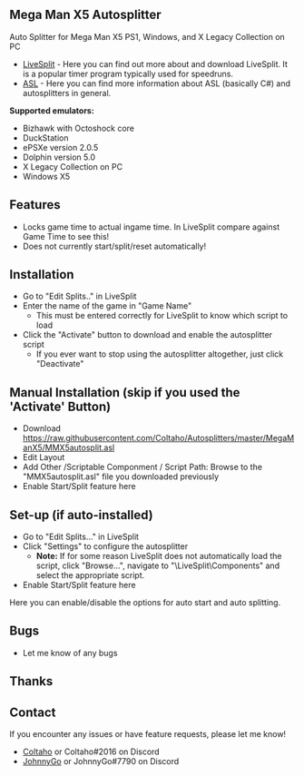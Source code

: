 ## Mega Man X5 Autosplitter
 
Auto Splitter for Mega Man X5 PS1, Windows, and X Legacy Collection on PC

- [LiveSplit](http://livesplit.github.io/) - Here you can find out more about and download LiveSplit. It is a popular timer program typically used for speedruns.
- [ASL](https://github.com/LiveSplit/LiveSplit/blob/master/Documentation/Auto-Splitters.md) - Here you can find more information about ASL (basically C#) and autosplitters in general.

**Supported emulators:**
 - Bizhawk with Octoshock core
 - DuckStation
 - ePSXe version 2.0.5
 - Dolphin version 5.0
 - X Legacy Collection on PC
 - Windows X5
 
## Features

- Locks game time to actual ingame time. In LiveSplit compare against Game Time to see this!
- Does not currently start/split/reset automatically!


## Installation 

- Go to "Edit Splits.." in LiveSplit
- Enter the name of the game in "Game Name"
  - This must be entered correctly for LiveSplit to know which script to load
- Click the "Activate" button to download and enable the autosplitter script
  - If you ever want to stop using the autosplitter altogether, just click "Deactivate"

## Manual Installation (skip if you used the 'Activate' Button)

- Download https://raw.githubusercontent.com/Coltaho/Autosplitters/master/MegaManX5/MMX5autosplit.asl
- Edit Layout
- Add Other /Scriptable Componment / Script Path: Browse to the "MMX5autosplit.asl" file you downloaded previously
- Enable Start/Split feature here
  
## Set-up (if auto-installed)

- Go to "Edit Splits..." in LiveSplit
- Click "Settings" to configure the autosplitter
  - **Note:** If for some reason LiveSplit does not automatically load the script, click "Browse...", navigate to "\LiveSplit\Components\" and select the appropriate script.
- Enable Start/Split feature here
  
Here you can enable/disable the options for auto start and auto splitting.

## Bugs

- Let me know of any bugs

## Thanks


## Contact

If you encounter any issues or have feature requests, please let me know! 

- [Coltaho](http://twitch.tv/Coltaho) or Coltaho#2016 on Discord
- [JohnnyGo](https://www.twitch.tv/johnnygo) or JohnnyGo#7790 on Discord

